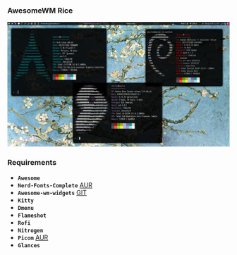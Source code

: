 ### AwesomeWM Rice
![Screenshot](screenshot.png)                                           
### Requirements
- **`Awesome`**
- **`Nerd-Fonts-Complete`** [AUR](https://aur.archlinux.org/packages/nerd-fonts-complete)
- **`Awesome-wm-widgets`** [GIT](https://github.com/streetturtle/awesome-wm-widgets)
- **`Kitty`**
- **`Dmenu`**
- **`Flameshot`**
- **`Rofi`**
- **`Nitrogen`**
- **`Picom`** [AUR](https://aur.archlinux.org/packages/picom-ibhagwan-git)
- **`Glances`** 
